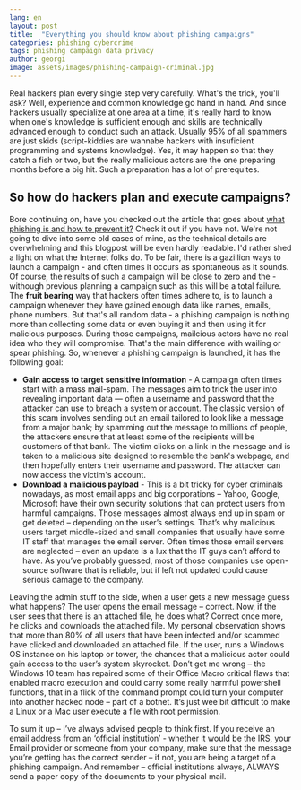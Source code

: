 ```yaml
---
lang: en
layout: post
title:  "Everything you should know about phishing campaigns"
categories: phishing cybercrime
tags: phishing campaign data privacy
author: georgi
image: assets/images/phishing-campaign-criminal.jpg   
---
```


Real hackers plan every single step very carefully. What's the trick, you'll ask? Well, experience and common knowledge go hand in hand. And since hackers usually specialize at one area at a time, it's really hard to know when one's knowledge is sufficient enough and skills are technically advanced enough to conduct such an attack. Usually 95% of all spammers are just skids (script-kiddies are wannabe hackers with insuficient programming and systems knowledge). Yes, it may happen so that they catch a fish or two, but the really malicious actors are the one preparing months before a big hit.
Such a preparation has a lot of prerequites. 

<h2 itemprop="articleSection" class="h2-heading">So how do hackers plan and execute campaigns?</h2>  
<p></p>

<span itemprop="articleBody">
Bore continuing on, have you checked out the article that goes about <a title="Cyber attacks and cybercrime: Preventing phishing" href="https://onlinecorpus.com/2019/04/22/cyber-attacks-and-cybercrime-preventing-phishing/">what phishing is and how to prevent it?</a> Check it out if you have not.
We're not going to dive into some old cases of mine, as the technical details are overwhelming and this blogpost will be even hardly readable. I'd rather shed a light on what the Internet folks do.
To be fair, there is a gazillion ways to launch a campaign - and often times it occurs as spontaneous as it sounds. Of course, the results of such a campaign will be close to zero and the - withough previous planning a campaign such as this will be a total failure.
The <b>fruit bearing</b> way that hackers often times adhere to, is to launch a campaign whenever they have gained enough data like names, emails, phone numbers. But that's all random data - a phishing campaign is nothing more than collecting some data or even buying it and then using it for malicious purposes. During those campaigns, mailcious actors have no real idea who they will compromise. That's the main difference with wailing or spear phishing.
So, whenever a phishing campaign is launched, it has the following goal:

<ul>
<li> <b>Gain access to target sensitive information</b> - A campaign often times start with a mass mail-spam. The messages aim to trick the user into revealing important data — often a username and password that the attacker can use to breach a system or account. The classic version of this scam involves sending out an email tailored to look like a message from a major bank; by spamming out the message to millions of people, the attackers ensure that at least some of the recipients will be customers of that bank. The victim clicks on a link in the message and is taken to a malicious site designed to resemble the bank's webpage, and then hopefully enters their username and password. The attacker can now access the victim's account.</li>
<li><b>Download a malicious payload</b> - This is a bit tricky for cyber criminals nowadays, as most email apps and big corporations – Yahoo, Google, Microsoft have their own security solutions that can protect users from harmful campaigns. Those messages almost always end up in spam or get deleted – depending on the user’s settings. That’s why malicious users target middle-sized and small companies that usually have some IT staff that manages the email server. Often times those email servers are neglected – even an update is a lux that the IT guys can’t afford to have. As you’ve probably guessed, most of those companies use open-source software that is reliable, but if left not updated could cause serious damage to the company.</li>
</ul>

Leaving the admin stuff to the side, when a user gets a new message guess what happens? The user opens the email message – correct. Now, if the user sees that there is an attached file, he does what? Correct once more, he clicks and downloads the attached file. My personal observation shows that more than 80% of all users that have been infected and/or scammed have clicked and downloaded  an attached file.
If the user, runs a Windows OS instance on his laptop or tower, the chances that a malicious actor could gain access to the user’s system skyrocket. Don’t get me wrong – the Windows 10 team has repaired some of their Office Macro critical flaws that enabled macro execution and could carry some really harmful powershell functions, that in a flick of the command prompt could turn your computer into another hacked node – part of a botnet. It’s just wee bit difficult to make a Linux or a Mac user execute a file with root permission. 

To sum it up – I’ve always advised people to think first. If you receive an email address from an ‘official institution’ - whether it would be the IRS, your Email provider or someone from your company, make sure that the message you’re getting has the correct sender – if not, you are being a target of a phishing campaign. And remember – official institutions always, ALWAYS send a paper copy of the documents to your physical mail.